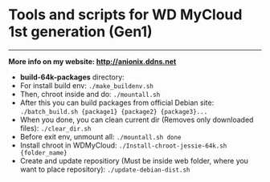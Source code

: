 # Tools and scripts for WD MyCloud 1st generation (Gen1)
----------
**More info on my website: http://anionix.ddns.net**

- **build-64k-packages** directory:
 - For install build env:
`./make_buildenv.sh`
  - Then, chroot inside and do:
`./mountall.sh`
  - After this you can build packages from official Debian site:
`./batch_build.sh {package1} {package2} {package3}...`
  - When you done, you can clean current dir (Removes only downloaded files):
`./clear_dir.sh`
  - Before exit env, unmount all:
`./mountall.sh done`
- Install chroot in WDMyCloud:
`./Install-chroot-jessie-64k.sh {folder_name}`
- Create and update repositiory (Must be inside web folder, where you want to place repository):
`./update-debian-dist.sh`

